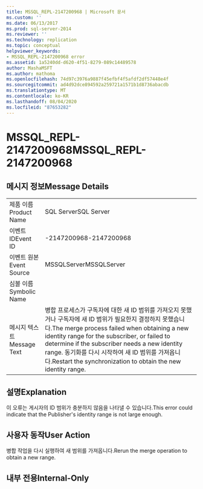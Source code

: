 ```yaml
---
title: MSSQL_REPL-2147200968 | Microsoft 문서
ms.custom: ''
ms.date: 06/13/2017
ms.prod: sql-server-2014
ms.reviewer: ''
ms.technology: replication
ms.topic: conceptual
helpviewer_keywords:
- MSSQL_REPL-2147200968 error
ms.assetid: 1a5240dd-d620-4f51-8279-089c14489578
author: MashaMSFT
ms.author: mathoma
ms.openlocfilehash: 74d97c3976a9887f45efbf4f5afdf2df57448e4f
ms.sourcegitcommit: ad4d92dce894592a259721a1571b1d8736abacdb
ms.translationtype: MT
ms.contentlocale: ko-KR
ms.lasthandoff: 08/04/2020
ms.locfileid: "87653282"
---
```

# <a name="mssql_repl-2147200968"></a><span data-ttu-id="085af-102">MSSQL_REPL-2147200968</span><span class="sxs-lookup"><span data-stu-id="085af-102">MSSQL_REPL-2147200968</span></span>
    
## <a name="message-details"></a><span data-ttu-id="085af-103">메시지 정보</span><span class="sxs-lookup"><span data-stu-id="085af-103">Message Details</span></span>  
  
|||  
|-|-|  
|<span data-ttu-id="085af-104">제품 이름</span><span class="sxs-lookup"><span data-stu-id="085af-104">Product Name</span></span>|<span data-ttu-id="085af-105">SQL Server</span><span class="sxs-lookup"><span data-stu-id="085af-105">SQL Server</span></span>|  
|<span data-ttu-id="085af-106">이벤트 ID</span><span class="sxs-lookup"><span data-stu-id="085af-106">Event ID</span></span>|<span data-ttu-id="085af-107">-2147200968</span><span class="sxs-lookup"><span data-stu-id="085af-107">-2147200968</span></span>|  
|<span data-ttu-id="085af-108">이벤트 원본</span><span class="sxs-lookup"><span data-stu-id="085af-108">Event Source</span></span>|<span data-ttu-id="085af-109">MSSQLServer</span><span class="sxs-lookup"><span data-stu-id="085af-109">MSSQLServer</span></span>|  
|<span data-ttu-id="085af-110">심볼 이름</span><span class="sxs-lookup"><span data-stu-id="085af-110">Symbolic Name</span></span>||  
|<span data-ttu-id="085af-111">메시지 텍스트</span><span class="sxs-lookup"><span data-stu-id="085af-111">Message Text</span></span>|<span data-ttu-id="085af-112">병합 프로세스가 구독자에 대한 새 ID 범위를 가져오지 못했거나 구독자에 새 ID 범위가 필요한지 결정하지 못했습니다.</span><span class="sxs-lookup"><span data-stu-id="085af-112">The merge process failed when obtaining a new identity range for the subscriber, or failed to determine if the subscriber needs a new identity range.</span></span> <span data-ttu-id="085af-113">동기화를 다시 시작하여 새 ID 범위를 가져옵니다.</span><span class="sxs-lookup"><span data-stu-id="085af-113">Restart the synchronization to obtain the new identity range.</span></span>|  
  
## <a name="explanation"></a><span data-ttu-id="085af-114">설명</span><span class="sxs-lookup"><span data-stu-id="085af-114">Explanation</span></span>  
 <span data-ttu-id="085af-115">이 오류는 게시자의 ID 범위가 충분하지 않음을 나타낼 수 있습니다.</span><span class="sxs-lookup"><span data-stu-id="085af-115">This error could indicate that the Publisher's identity range is not large enough.</span></span>  
  
## <a name="user-action"></a><span data-ttu-id="085af-116">사용자 동작</span><span class="sxs-lookup"><span data-stu-id="085af-116">User Action</span></span>  
 <span data-ttu-id="085af-117">병합 작업을 다시 실행하여 새 범위를 가져옵니다.</span><span class="sxs-lookup"><span data-stu-id="085af-117">Rerun the merge operation to obtain a new range.</span></span>  
  
## <a name="internal-only"></a><span data-ttu-id="085af-118">내부 전용</span><span class="sxs-lookup"><span data-stu-id="085af-118">Internal-Only</span></span>  
  

